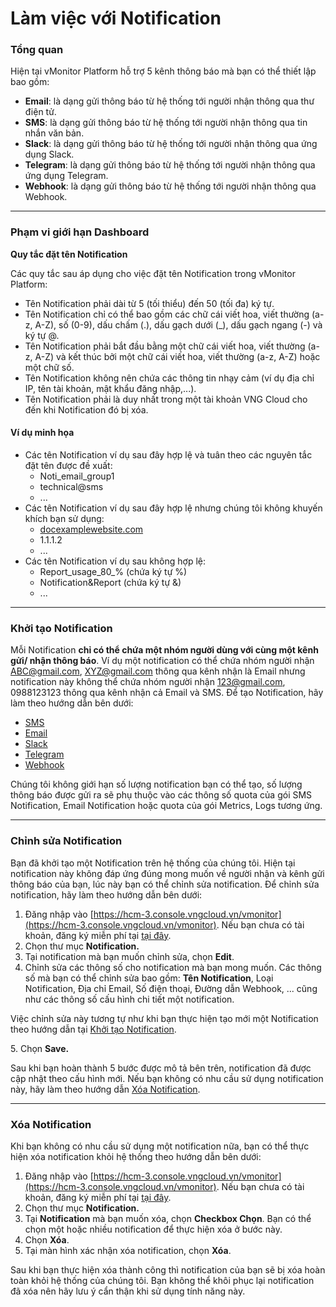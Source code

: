 # Làm việc với Notification

### Tổng quan 

Hiện tại vMonitor Platform hỗ trợ 5 kênh thông báo mà bạn có thể thiết lập bao gồm:

* **Email**: là dạng gửi thông báo từ hệ thống tới người nhận thông qua thư điện tử.
* **SMS**: là dạng gửi thông báo từ hệ thống tới người nhận thông qua tin nhắn văn bản.
* **Slack**: là dạng gửi thông báo từ hệ thống tới người nhận thông qua ứng dụng Slack.
* **Telegram**: là dạng gửi thông báo từ hệ thống tới người nhận thông qua ứng dụng Telegram.
* **Webhook**: là dạng gửi thông báo từ hệ thống tới người nhận thông qua Webhook.

***

### Phạm vi giới hạn Dashboard 

**Quy tắc đặt tên Notification**

Các quy tắc sau áp dụng cho việc đặt tên Notification trong vMonitor Platform:

* Tên Notification phải dài từ 5 (tối thiểu) đến 50 (tối đa) ký tự.
* Tên Notification chỉ có thể bao gồm các chữ cái viết hoa, viết thường (a-z, A-Z), số (0-9), dấu chấm (.), dấu gạch dưới (\_), dấu gạch ngang (-) và ký tự @.
* Tên Notification phải bắt đầu bằng một chữ cái viết hoa, viết thường (a-z, A-Z) và kết thúc bởi một chữ cái viết hoa, viết thường (a-z, A-Z) hoặc một chữ số.
* Tên Notification không nên chứa các thông tin nhạy cảm (ví dụ địa chỉ IP, tên tài khoản, mật khẩu đăng nhập,...). 
* Tên Notification phải là duy nhất trong một tài khoản VNG Cloud cho đến khi Notification đó bị xóa. 

#### Ví dụ minh họa 

* Các tên Notification ví dụ sau đây hợp lệ và tuân theo các nguyên tắc đặt tên được đề xuất:
  * Noti\_email\_group1
  * technical@sms
  * ...
* Các tên Notification ví dụ sau đây hợp lệ nhưng chúng tôi không khuyến khích bạn sử dụng:
  * [docexamplewebsite.com](http://docexamplewebsite.com/)
  * 1.1.1.2
  * ...
* Các tên Notification ví dụ sau không hợp lệ:
  * Report\_usage\_80\_% (chứa ký tự %)
  * Notification\&Report (chứa ký tự &)
  * ...

***

### Khởi tạo Notification 

Mỗi Notification **chỉ có thể chứa một nhóm người dùng với cùng một kênh gửi/ nhận thông báo**. Ví dụ một notification có thể chứa nhóm người nhận [ABC@gmail.com](mailto:ABC@gmail.com), [XYZ@gmail.com](mailto:XYZ@gmail.com) thông qua kênh nhận là Email nhưng notification này không thể chứa nhóm người nhận 123@gmail.com, 0988123123 thông qua kênh nhận cả Email và SMS. Để tạo Notification, hãy làm theo hướng dẫn bên dưới:

* [SMS](https://docs.vngcloud.vn/vng-cloud-document/vn/vmonitor-platform/cach-tinh-nang-cua-vmonitor-platform/notification/lam-viec-voi-notification/sms)
* [Email](https://docs.vngcloud.vn/vng-cloud-document/vn/vmonitor-platform/cach-tinh-nang-cua-vmonitor-platform/notification/lam-viec-voi-notification/email)
* [Slack](https://docs.vngcloud.vn/vng-cloud-document/vn/vmonitor-platform/cach-tinh-nang-cua-vmonitor-platform/notification/lam-viec-voi-notification/slack)
* [Telegram](https://docs.vngcloud.vn/vng-cloud-document/vn/vmonitor-platform/cach-tinh-nang-cua-vmonitor-platform/notification/lam-viec-voi-notification/telegram)
* [Webhook](https://docs.vngcloud.vn/vng-cloud-document/vn/vmonitor-platform/cach-tinh-nang-cua-vmonitor-platform/notification/lam-viec-voi-notification/webhock)

Chúng tôi không giới hạn số lượng notification bạn có thể tạo, số lượng thông báo được gửi ra sẽ phụ thuộc vào các thông số quota của gói SMS Notification, Email Notification hoặc quota của gói Metrics, Logs tương ứng. 

***

### Chỉnh sửa Notification 

Bạn đã khởi tạo một Notification trên hệ thống của chúng tôi. Hiện tại notification này không đáp ứng đúng mong muốn về người nhận và kênh gửi thông báo của bạn, lúc này bạn có thể chỉnh sửa notification. Để chỉnh sửa notification, hãy làm theo hướng dẫn bên dưới: 

1. Đăng nhập vào [https://hcm-3.console.vngcloud.vn/vmonitor](https://hcm-3.console.vngcloud.vn/vmonitor). Nếu bạn chưa có tài khoản, đăng ký miễn phí tại [tại đây](https://register.vngcloud.vn/signup).
2. Chọn thư mục **Notification.**
3. Tại notification mà bạn muốn chỉnh sửa, chọn **Edit**. 
4. Chỉnh sửa các thông số cho notification mà bạn mong muốn. Các thông số mà bạn có thể chỉnh sửa bao gồm: **Tên Notification**, Loại Notification, Địa chỉ Email, Số điện thoại, Đường dẫn Webhook, ... cũng như các thông số cấu hình chi tiết một notification. 

Việc chỉnh sửa này tương tự như khi bạn thực hiện tạo mới một Notification theo hướng dẫn tại [Khởi tạo Notification](https://docs.vngcloud.vn/vng-cloud-document/vn/vmonitor-platform/cach-tinh-nang-cua-vmonitor-platform/notification/lam-viec-voi-notification#lamviecvoinotification-khoitaonotification).

5\. Chọn **Save.**

Sau khi bạn hoàn thành 5 bước được mô tả bên trên, notification đã được cập nhật theo cấu hình mới. Nếu bạn không có nhu cầu sử dụng notification này, hãy làm theo hướng dẫn [Xóa Notification](https://docs.vngcloud.vn/vng-cloud-document/vn/vmonitor-platform/cach-tinh-nang-cua-vmonitor-platform/notification/lam-viec-voi-notification#lamviecvoinotification-xoanotification).

***

### Xóa Notification 

Khi bạn không có nhu cầu sử dụng một notification nữa, bạn có thể thực hiện xóa notification khỏi hệ thống theo hướng dẫn bên dưới: 

1. Đăng nhập vào [https://hcm-3.console.vngcloud.vn/vmonitor](https://hcm-3.console.vngcloud.vn/vmonitor). Nếu bạn chưa có tài khoản, đăng ký miễn phí tại [tại đây](https://register.vngcloud.vn/signup).
2. Chọn thư mục **Notification.**
3. Tại **Notification** mà bạn muốn xóa, chọn **Checkbox Chọn**. Bạn có thể chọn một hoặc nhiều notification để thực hiện xóa ở bước này.
4. Chọn **Xóa**.
5. Tại màn hình xác nhận xóa notification, chọn **Xóa**.

Sau khi bạn thực hiện xóa thành công thì notification của bạn sẽ bị xóa hoàn toàn khỏi hệ thống của chúng tôi. Bạn không thể khôi phục lại notification đã xóa nên hãy lưu ý cẩn thận khi sử dụng tính năng này. 
